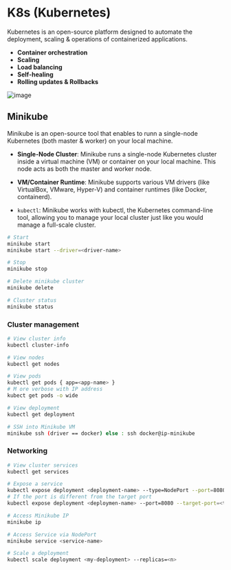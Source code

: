 # K8s (Kubernetes)
Kubernetes is an open-source platform designed to automate the deployment, scaling & operations of containerized applications.
- **Container orchestration**
- **Scaling**
- **Load balancing**
- **Self-healing**
- **Rolling updates & Rollbacks**
  
![image](https://github.com/user-attachments/assets/538b4dad-bd23-4c9b-b377-3a825bc99095)

## Minikube
Minikube is an open-source tool that enables to runn a single-node Kubernetes (both master & worker) on your local machine.

- **Single-Node Cluster**: Minikube runs a single-node Kubernetes cluster inside a virtual machine (VM) or container on your local machine. This node acts as both the master and worker node.
  
- **VM/Container Runtime**: Minikube supports various VM drivers (like VirtualBox, VMware, Hyper-V) and container runtimes (like Docker, containerd).
  
- `kubectl`: Minikube works with kubectl, the Kubernetes command-line tool, allowing you to manage your local cluster just like you would manage a full-scale cluster.

```sh
# Start
minikube start
minikube start --driver=<driver-name>

# Stop
minikube stop

# Delete minikube cluster
minikube delete

# Cluster status
minikube status
```
### Cluster management 

```sh
# View cluster info
kubectl cluster-info

# View nodes
kubectl get nodes

# View pods
kubectl get pods { app=<app-name> }
# M ore verbose with IP address
kubect get pods -o wide 

# View deployment
kubectl get deployment

# SSH into Minikube VM
minikube ssh (driver == docker) else : ssh docker@ip-minikube
```

### Networking
```sh
# View cluster services
kubectl get services

# Expose a service
kubectl expose deployment <deployment-name> --type=NodePort --port=8080
# If the port is different from the target port
kubectl expose deployment <deploymen-name> --port=8080 --target-port=<target-port>

# Access Minikube IP
minikube ip

# Access Service via NodePort
minikube service <service-name>

# Scale a deployment
kubectl scale deployment <my-deployment> --replicas=<n>
```
